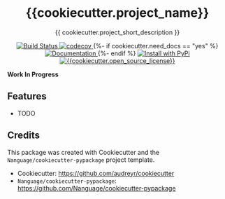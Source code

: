 <div align="center">
<h1> {{cookiecutter.project_name}} </h1>

<p> {{ cookiecutter.project_short_description }} </p>

<p>
    <a href="https://github.com/{{cookiecutter.github_username}}/{{cookiecutter.project_slug}}/actions/workflows/build_and_test.yml">
        <img src="https://github.com/{{cookiecutter.github_username}}/{{cookiecutter.project_slug}}/actions/workflows/build_and_test.yml/badge.svg" alt="Build Status">
    </a>
    <a href="https://app.codecov.io/gh/{{cookiecutter.github_username}}/{{cookiecutter.project_slug}}">
        <img src="https://codecov.io/gh/{{cookiecutter.github_username}}/{{cookiecutter.project_slug}}/branch/master/graph/badge.svg" alt="codecov">
    </a>
{%- if cookiecutter.need_docs == "yes" %}
    <a href="https://{{cookiecutter.project_slug}}.readthedocs.io/en/latest/">
    	<img src="https://readthedocs.org/projects/{{cookiecutter.project_slug}}/badge/?version=latest" alt="Documentation">
    </a>
{%- endif %}
  <a href="https://pypi.org/project/{{cookiecutter.project_slug}}/">
    <img src="https://img.shields.io/pypi/v/{{cookiecutter.project_slug}}.svg" alt="Install with PyPi" />
  </a>
  <a href="https://github.com/{{cookiecutter.github_username}}/{{cookiecutter.project_slug}}/blob/master/LICENSE">
    <img src="https://img.shields.io/github/license/{{cookiecutter.github_username}}/{{cookiecutter.project_slug}}" alt="{{cookiecutter.open_source_license}}" />
  </a>
</p>
</div>

**Work In Progress**


## Features

* TODO

## Credits

This package was created with Cookiecutter and the `Nanguage/cookiecutter-pypackage` project template.

+ Cookiecutter: https://github.com/audreyr/cookiecutter
+ `Nanguage/cookiecutter-pypackage`: https://github.com/Nanguage/cookiecutter-pypackage

